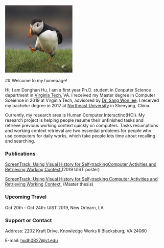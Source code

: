 
<p>
    <img src="puffin.jpeg" width="220" height="220" />
</p>
## Welcome to my homepage!

Hi, I am Donghan Hu, I am a first year Ph.D. student in Conputer Science department in [Virginia Tech](https://vt.edu/), VA. I received my Master degree in Computer Sceience in 2019 at Virginia Tech, advisored by [Dr. Sang Won lee](https://people.cs.vt.edu/sangwonlee/). I received my bachelor degree in 2017 at [Northeast University](https://www.neu.edu.cn/) in Shenyang, China.

Currently, my research area is Human Computer Interactino(HCI). My research project is helping people resume their unfinished tasks and retrieve previous working context quickly on computers. Tasks resumptions and working context retrieval are two essential problems for people who use computers for daily works, which take people lots time about recalling and searching. 

### Publications

[ScreenTrack: Using Visual History for Self-trackingComputer Activities and Retrieving Working Context.](https://dl.acm.org/citation.cfm?id=3357110)(2019 UIST poster)<br/>

[ScreenTrack: Using Visual History for Self-tracking Computer Activities and Retrieving Working Context.](https://vtechworks.lib.vt.edu/handle/10919/91181?show=full) (Master thesis)


### Upcoming Travel
Oct 20th - Oct 24th: UIST 2019, New Orlearn, LA

### Support or Contact
Address: 2202 Kraft Drive, Knowledge Works II Blacksburg, VA 24060<br/>

E-mail: hudh0827@vt.edu
